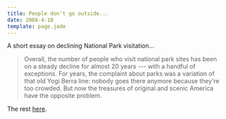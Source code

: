 ```yaml
---
title: People don't go outside...
date: 2008-4-10
template: page.jade
---
```


A short essay on declining National Park visitation...
  
  

>   
> Overall, the number of people who visit national park sites has been on
> a steady decline for almost 20 years --- with a handful of exceptions. For
> years, the complaint about parks was a variation of that old Yogi Berra
> line: nobody goes there anymore because they're too crowded. But now the
> treasures of original and scenic America have the opposite problem.
>   
> 

  
  
The rest [here](http://egan.blogs.nytimes.com/2008/04/09/the-ghosts-of-casa-grande/index.html).
